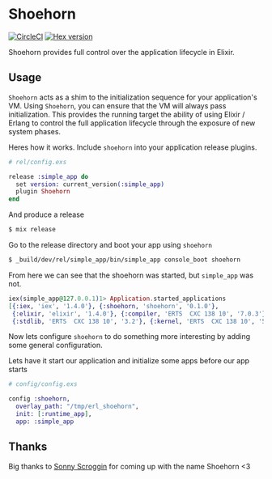 # Shoehorn

[![CircleCI](https://circleci.com/gh/nerves-project/shoehorn.svg?style=svg)](https://circleci.com/gh/nerves-project/shoehorn)
[![Hex version](https://img.shields.io/hexpm/v/shoehorn.svg "Hex version")](https://hex.pm/packages/shoehorn)

Shoehorn provides full control over the application lifecycle in Elixir.

## Usage

`Shoehorn` acts as a shim to the initialization sequence for your application's
VM. Using `Shoehorn`, you can ensure that the VM will always pass initialization.
This provides the running target the ability of using Elixir / Erlang to control
the full application lifecycle through the exposure of new system phases.

Heres how it works.
Include `shoehorn` into your application release plugins.
```elixir
# rel/config.exs

release :simple_app do
  set version: current_version(:simple_app)
  plugin Shoehorn
end
```

And produce a release
```sh
$ mix release
```

Go to the release directory and boot your app using `shoehorn`
```sh
$ _build/dev/rel/simple_app/bin/simple_app console_boot shoehorn
```

From here we can see that the shoehorn was started, but `simple_app` was not.
```elixir
iex(simple_app@127.0.0.1)1> Application.started_applications
[{:iex, 'iex', '1.4.0'}, {:shoehorn, 'shoehorn', '0.1.0'},
 {:elixir, 'elixir', '1.4.0'}, {:compiler, 'ERTS  CXC 138 10', '7.0.3'},
 {:stdlib, 'ERTS  CXC 138 10', '3.2'}, {:kernel, 'ERTS  CXC 138 10', '5.1.1'}]
```

Now lets configure `shoehorn` to do something more interesting by adding some
general configuration.

Lets have it start our application and initialize some apps before our app starts
```elixir
# config/config.exs

config :shoehorn,
  overlay_path: "/tmp/erl_shoehorn",
  init: [:runtime_app],
  app: :simple_app
```

## Thanks
Big thanks to [Sonny Scroggin](https://github.com/scrogson) for coming up with
the name Shoehorn <3
